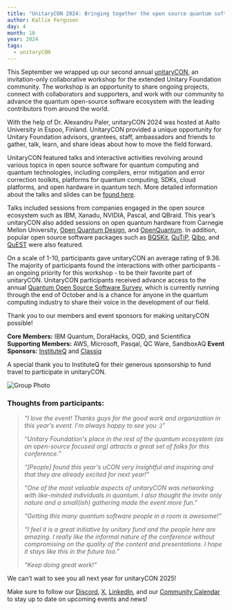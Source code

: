 ```yaml
---
title: "UnitaryCON 2024: Bringing together the open source quantum software community"
author: Kallie Ferguson
day: 4
month: 10
year: 2024
tags: 
  - unitaryCON
---
```


This September we wrapped up our second annual [unitaryCON](https://unitary.foundation/community/unitaryCON/), an invitation-only collaborative workshop for the extended Unitary Foundation community. The workshop is an opportunity to share ongoing projects, connect with collaborators and supporters, and work with our community to advance the quantum open-source software ecosystem with the leading contributors from around the world.

With the help of Dr. Alexandru Paler, unitaryCON 2024 was hosted at Aalto University in Espoo, Finland. UnitaryCON provided a unique opportunity for Unitary Foundation advisors, grantees, staff, ambassadors and friends to gather, talk, learn, and share ideas about how to move the field forward. 

UnitaryCON featured talks and interactive activities revolving around various topics in open source software for quantum computing and quantum technologies, including compilers, error mitigation and error correction toolkits, platforms for quantum computing, SDKs, cloud platforms, and open hardware in quantum tech. More detailed information about the talks and slides can be [found here](https://unitary.foundation/community/unitaryCON/). 

Talks included sessions from companies engaged in the open source ecosystem such as IBM, Xanadu, NVIDIA, Pascal, and QBraid. This year’s unitaryCON also added sessions on open quantum hardware from Carnegie Mellon University, [Open Quantum Design](https://openquantumdesign.org/), and [OpenQuantum](https://www.open-quantum.org/). In addition, popular open source software packages such as [BQSKit](https://bqskit.lbl.gov/), [QuTiP](https://qutip.org/), [Qibo](https://qibo.science/), and [QuEST](https://github.com/QuEST-Kit/QuEST) were also featured. 

On a scale of 1-10, participants gave unitaryCON an average rating of 9.36. The majority of participants found the interactions with other participants - an ongoing priority for this workshop - to be their favorite part of unitaryCON. 
UnitaryCON participants received advance access to the annual [Quantum Open Source Software Survey](https://www.surveymonkey.com/r/qosssurvey24), which is currently running through the end of October and is a chance for anyone in the quantum computing industry to share their voice in the development of our field.

Thank you to our members and event sponsors for making unitaryCON possible!

**Core Members:** IBM Quantum, DoraHacks, OQD, and Scientifica
**Supporting Members:** AWS, Microsoft, Pasqal, QC Ware, SandboxAQ
**Event Sponsors:** [InstituteQ](https://instituteq.fi/) and [Classiq](https://www.classiq.io/)

A special thank you to InstituteQ for their generous sponsorship to fund travel to participate in unitaryCON.

![Group Photo](/images/2024_unitaryCON.jpg)

### Thoughts from participants:

> *“I love the event! Thanks guys for the good work and organization in this year's event. I'm always happy to see you :)”*
>
> *“Unitary Foundation's place in the rest of the quantum ecosystem (as an open-source focused org) attracts a great set of folks for this conference.”*
>
> *“[People] found this year's uCON very insightful and inspiring and that they are already excited for next year!”*
>
> *“One of the most valuable aspects of unitaryCON was networking with like-minded individuals in quantum. I also thought the invite only nature and a small(ish) gathering made the event more fun.”*
> 
> *“Getting this many quantum software people in a room is awesome!”*
> 
> *“I feel it is a great initiative by unitary fund and the people here are amazing. I really like the informal nature of the conference without compromising on the quality of the content and presentations. I hope it stays like this in the future too.”*
> 
> *“Keep doing great work!”*

We can’t wait to see you all next year for unitaryCON 2025! 

Make sure to follow our [Discord](https://discord.com/invite/JqVGmpkP96), [X](https://twitter.com/unitaryfund), [LinkedIn](https://www.linkedin.com/company/unitary-fund/), and our [Community Calendar](https://calendar.google.com/calendar/u/0/embed?src=c_mgqdq6hj2isi4d6h467kfqvg60@group.calendar.google.com) to stay up to date on upcoming events and news!
